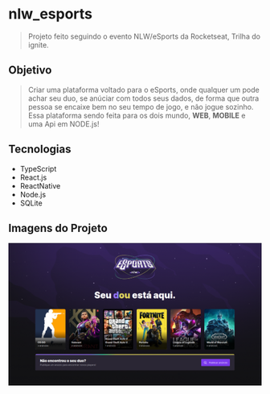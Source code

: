 # nlw_esports

> Projeto feito seguindo o evento NLW/eSports da Rocketseat, Trilha do ignite.

## Objetivo

> Criar uma plataforma voltado para o eSports, onde qualquer um pode achar seu duo, se anúciar com todos seus dados,
de forma que outra pessoa se encaixe bem no seu tempo de jogo, e não jogue sozinho. Essa plataforma sendo feita para os dois mundo, **WEB**, **MOBILE** e uma Api em NODE.js!

## Tecnologias 


- TypeScript
- React.js
- ReactNative
- Node.js
- SQLite

## Imagens do Projeto

![primeira_tela_web](https://github.com/JFmaia/nlw_esports/blob/main/pub/Telahome.png)

